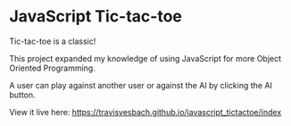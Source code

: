 # JavaScript Tic-tac-toe

Tic-tac-toe is a classic! 

This project expanded my knowledge of using JavaScript for more Object Oriented Programming. 

A user can play against another user or against the AI by clicking the AI button.  

View it live here: https://travisvesbach.github.io/javascript_tictactoe/index